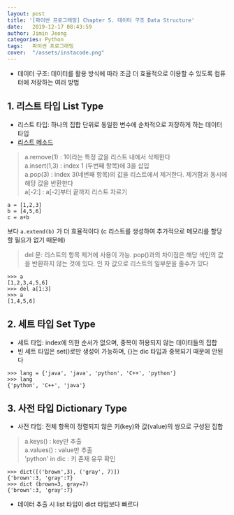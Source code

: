 ```yaml
---
layout: post
title: '[파이썬 프로그래밍] Chapter 5. 데이터 구조 Data Structure'
date:   2019-12-17 08:43:59
author: Jimin Jeong
categories: Python
tags:	파이썬 프로그래밍
cover:  "/assets/instacode.png"
---
```


* 데이터 구조: 데이터를 활용 방식에 따라 조금 더 효율적으로 이용할 수 있도록 컴퓨터에 저장하는 여러 방법

## 1. 리스트 타입 List Type
* 리스트 타입: 하나의 집합 단위로 동일한 변수에 순차적으로 저장하게 하는 데이터 타입
*  [리스트 메소드](https://docs.python.org/3.7/tutorial/datastructures.html#more-one-lists)
> a.remove(1) : 1이라는 특정 값을 리스트 내에서 삭제한다  
> a.insert(1,3) : index 1 (두번째 항목)에 3을 삽입  
> a.pop(3) : index 3(네번째 항목)의 값을 리스트에서 제거한다. 제거함과 동시에 해당 값을 반환한다  
> a[-2:] : a[-2]부터 끝까지 리스트 자르기  
```
a = [1,2,3]
b = [4,5,6]
c = a+b
```
보다
 `a.extend(b)` 가 더 효율적이다 (c 리스트를 생성하여 추가적으로 메모리를 할당할 필요가 없기 때문에)
> del 문: 리스트의 항목 제거에 사용이 가능. pop()과의 차이점은 해당 색인의 값을 반환하지 않는 것에 있다. 인		자 값으로 리스트의 일부분을 줄수가 있다  
```
>>> a
[1,2,3,4,5,6]
>>> del a[1:3]
>>> a
[1,4,5,6]
```

## 2. 세트 타입 Set Type
* 세트 타입: index에 의한 순서가 없으며, 중복이 허용되지 않는 데이터들의 집합
* 빈 세트 타입은 set()로만 생성이 가능하며, {}는 dic 타입과 중복되기 때문에 안된다
```
>>> lang = {'java', 'java', 'python', 'C++', 'python'}
>>> lang
{'python', 'C++', 'java'}
```

## 3. 사전 타입 Dictionary Type
* 사전 타입: 전체 항목이 정렬되지 않은 키(key)와 값(value)의 쌍으로 구성된 집합
> a.keys() : key만 추출  
> a.values() : value만 추출  
> 'python' in dic : 키 존재 유무 확인  
```
>>> dict([('brown',3), ('gray', 7)])
{'brown':3, 'gray':7}
>>> dict (brown=3, gray=7)
{'brown':3, 'gray':7}
```
* 데이터 추출 시  list 타입이 dict 타입보다 빠르다
